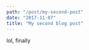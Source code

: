 ```yaml
---
path: "/post/my-second-post"
date: "2017-11-07"
title: "My second blog post"
---
```



lol, finally
